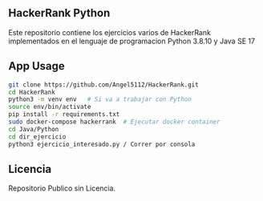 ## HackerRank Python

Este repositorio contiene los ejercicios varios de HackerRank implementados en el lenguaje de programacion Python 3.8.10 y Java SE 17

## App Usage

```bash
git clone https://github.com/Angel5112/HackerRank.git
cd HackerRank
python3 -m venv env   # Si va a trabajar con Python
source env/bin/activate
pip install -r requirements.txt
sudo docker-compose hackerrank  # Ejecutar docker container
cd Java/Python
cd dir_ejercicio
python3 ejercicio_interesado.py / Correr por consola
```

## Licencia

Repositorio Publico sin Licencia.